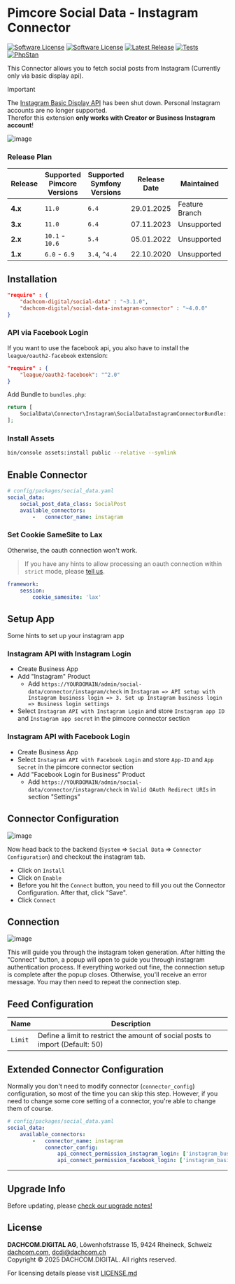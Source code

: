 # Pimcore Social Data - Instagram Connector
[![Software License](https://img.shields.io/badge/license-GPLv3-brightgreen.svg?style=flat-square)](LICENSE.md)
[![Software License](https://img.shields.io/badge/license-DCL-white.svg?style=flat-square&color=%23ff5c5c)](LICENSE.md)
[![Latest Release](https://img.shields.io/packagist/v/dachcom-digital/social-data-instagram-connector.svg?style=flat-square)](https://packagist.org/packages/dachcom-digital/social-data-instagram-connector)
[![Tests](https://img.shields.io/github/actions/workflow/status/dachcom-digital/pimcore-social-data-instagram-connector/.github/workflows/codeception.yml?branch=master&style=flat-square&logo=github&label=codeception)](https://github.com/dachcom-digital/pimcore-social-data-instagram-connector/actions?query=workflow%3ACodeception+branch%3Amaster)
[![PhpStan](https://img.shields.io/github/actions/workflow/status/dachcom-digital/pimcore-social-data-instagram-connector/.github/workflows/php-stan.yml?branch=master&style=flat-square&logo=github&label=phpstan%20level%204)](https://github.com/dachcom-digital/pimcore-social-data-instagram-connector/actions?query=workflow%3A"PHP+Stan"+branch%3Amaster)

This Connector allows you to fetch social posts from Instagram (Currently only via basic display api). 

> [!IMPORTANT]  
> The [Instagram Basic Display API](https://developers.facebook.com/blog/post/2024/09/04/update-on-instagram-basic-display-api) has been shut down.
> Personal Instagram accounts are no longer supported.   
> Therefor this extension **only works with Creator or Business Instagram account**! 

![image](https://user-images.githubusercontent.com/700119/95104131-c7b32680-0735-11eb-8bf2-696ca98c220d.png)

### Release Plan
| Release | Supported Pimcore Versions | Supported Symfony Versions | Release Date | Maintained     | Branch                                                                                     |
|---------|----------------------------|----------------------------|--------------|----------------|--------------------------------------------------------------------------------------------|
| **4.x** | `11.0`                     | `6.4`                      | 29.01.2025   | Feature Branch | master                                                                                     |
| **3.x** | `11.0`                     | `6.4`                      | 07.11.2023   | Unsupported    | [3.x](https://github.com/dachcom-digital/pimcore-social-data-instagram-connector/tree/3.x) |
| **2.x** | `10.1` - `10.6`            | `5.4`                      | 05.01.2022   | Unsupported    | [2.x](https://github.com/dachcom-digital/pimcore-social-data-instagram-connector/tree/2.x) |
| **1.x** | `6.0` - `6.9`              | `3.4`, `^4.4`              | 22.10.2020   | Unsupported    | [1.x](https://github.com/dachcom-digital/pimcore-social-data-instagram-connector/tree/1.x) |

## Installation

```json
"require" : {
    "dachcom-digital/social-data" : "~3.1.0",
    "dachcom-digital/social-data-instagram-connector" : "~4.0.0"
}
```

### API via Facebook Login
If you want to use the facebook api, you also have to install the `league/oauth2-facebook` extension:

```json
"require" : {
    "league/oauth2-facebook": "^2.0"
}
```

Add Bundle to `bundles.php`:
```php
return [
    SocialData\Connector\Instagram\SocialDataInstagramConnectorBundle::class => ['all' => true],
];
```

### Install Assets
```bash
bin/console assets:install public --relative --symlink
```

## Enable Connector
```yaml
# config/packages/social_data.yaml
social_data:
    social_post_data_class: SocialPost
    available_connectors:
        -   connector_name: instagram
```

### Set Cookie SameSite to Lax
Otherwise, the oauth connection won't work.
> If you have any hints to allow processing an oauth connection within `strict` mode, 
> please [tell us](https://github.com/dachcom-digital/pimcore-social-data-instagram-connector/issues).

```yaml
framework:
    session:
        cookie_samesite: 'lax'
```

## Setup App
Some hints to set up your instagram app

### Instagram API with Instagram Login
- Create Business App
- Add "Instagram" Product
   - Add `https://YOURDOMAIN/admin/social-data/connector/instagram/check` in `Instagram => API setup with Instagram business login
 => 3. Set up Instagram business login => Business login settings`
- Select `Instagram API with Instagram Login` and store `Instagram app ID` and `Instagram app secret` in the pimcore connector section

### Instagram API with Facebook Login
- Create Business App
- Select `Instagram API with Facebook Login` and store `App-ID` and `App Secret` in the pimcore connector section
- Add "Facebook Login for Business" Product
   - Add `https://YOURDOMAIN/admin/social-data/connector/instagram/check` in `Valid OAuth Redirect URIs` in section "Settings"

## Connector Configuration
![image](https://user-images.githubusercontent.com/700119/95104195-dac5f680-0735-11eb-9818-de5619b129b8.png)

Now head back to the backend (`System` => `Social Data` => `Connector Configuration`) and checkout the instagram tab.
- Click on `Install`
- Click on `Enable`
- Before you hit the `Connect` button, you need to fill you out the Connector Configuration. After that, click "Save".
- Click `Connect`
  
## Connection
![image](https://user-images.githubusercontent.com/700119/95104255-e7e2e580-0735-11eb-8058-6274e27e737e.png)

This will guide you through the instagram token generation. 
After hitting the "Connect" button, a popup will open to guide you through instagram authentication process. 
If everything worked out fine, the connection setup is complete after the popup closes.
Otherwise, you'll receive an error message. You may then need to repeat the connection step.

## Feed Configuration
| Name    | Description                                                                   |
|---------|-------------------------------------------------------------------------------|
| `Limit` | Define a limit to restrict the amount of social posts to import (Default: 50) |

## Extended Connector Configuration
Normally you don't need to modify connector (`connector_config`) configuration, so most of the time you can skip this step.
However, if you need to change some core setting of a connector, you're able to change them of course.

```yaml
# config/packages/social_data.yaml
social_data:
    available_connectors:
        -   connector_name: instagram
            connector_config:
                api_connect_permission_instagram_login: ['instagram_business_basic'] # default value
                api_connect_permission_facebook_login: ['instagram_basic', 'pages_read_engagement', 'pages_show_list', 'business_management'] # default value
```

***

## Upgrade Info
Before updating, please [check our upgrade notes!](UPGRADE.md)

## License
**DACHCOM.DIGITAL AG**, Löwenhofstrasse 15, 9424 Rheineck, Schweiz  
[dachcom.com](https://www.dachcom.com), dcdi@dachcom.ch  
Copyright © 2025 DACHCOM.DIGITAL. All rights reserved.  

For licensing details please visit [LICENSE.md](LICENSE.md)  

